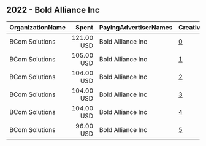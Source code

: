 ## 2022 - Bold Alliance Inc 
|OrganizationName|Spent|PayingAdvertiserNames|CreativeUrls|Impressions|Genders|AgeBrackets|CountryCodes|BillingAddresses|CandidateBallotInformation|
|:---|---:|:---|:---|---:|:---|:---|:---|:---|:---|
|BCom Solutions|121.00 USD|Bold Alliance Inc|[0](https://www.snap.com/political-ads/asset/b047a66c6d9efc6f026277288d54ac49ff65a33f924652cca502ed753ae00710?mediaType=png)|53,954||18-34|united states|"919 Central Ave,Auburn,68305,US"|Bold Alliance Inc|
|BCom Solutions|105.00 USD|Bold Alliance Inc|[1](https://www.snap.com/political-ads/asset/d6367da39a4d5215aed467383e5e8cb243da52351495f234ed9b39da48a109f0?mediaType=png)|47,064||18-34|united states|"919 Central Ave,Auburn,68305,US"|Bold Alliance Inc|
|BCom Solutions|104.00 USD|Bold Alliance Inc|[2](https://www.snap.com/political-ads/asset/188c11bd5e21b35a92fc7d3564f2277a6caa0110f2bbad9b470dbbcf72233694?mediaType=png)|46,770||18-34|united states|"919 Central Ave,Auburn,68305,US"|Bold Alliance Inc|
|BCom Solutions|104.00 USD|Bold Alliance Inc|[3](https://www.snap.com/political-ads/asset/e0f47a10f321d2699de2682d4e1112eefdebf0be0cd88cfee0264ebf9f714b9e?mediaType=png)|46,617||18-34|united states|"919 Central Ave,Auburn,68305,US"|Bold Alliance Inc|
|BCom Solutions|104.00 USD|Bold Alliance Inc|[4](https://www.snap.com/political-ads/asset/e6328771ae2cf003ac2f4e38f0379968740aa05653cb14b2599adfea2b22dff6?mediaType=png)|46,524||18-34|united states|"919 Central Ave,Auburn,68305,US"|Bold Alliance Inc|
|BCom Solutions|96.00 USD|Bold Alliance Inc|[5](https://www.snap.com/political-ads/asset/b4fd39f78494d2fec98402243242a0a3c98f2324825c728a2a2971d328d6b52f?mediaType=png)|43,021||18-34|united states|"919 Central Ave,Auburn,68305,US"|Bold Alliance Inc|
